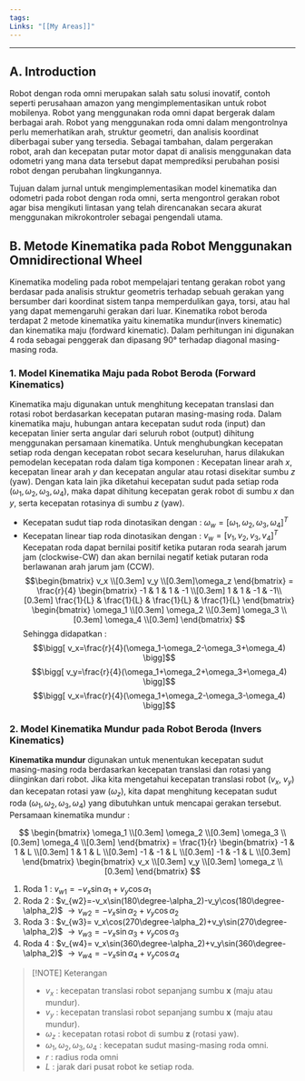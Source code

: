 ```yaml
---
tags: 
Links: "[[My Areas]]"
---
```

---
## A. Introduction 
Robot dengan roda omni merupakan salah satu solusi inovatif, contoh seperti perusahaan amazon yang mengimplementasikan untuk robot mobilenya. Robot yang menggunakan roda omni dapat bergerak dalam berbagai arah. Robot yang menggunakan roda omni dalam mengontrolnya perlu memerhatikan arah, struktur geometri, dan analisis koordinat diberbagai suber yang tersedia. Sebagai tambahan, dalam pergerakan robot, arah dan kecepatan putar motor dapat di analisis menggunakan data odometri yang mana data tersebut dapat memprediksi perubahan posisi robot dengan perubahan lingkungannya.

Tujuan dalam jurnal untuk mengimplementasikan model kinematika dan odometri pada robot dengan roda omni, serta mengontrol gerakan robot agar bisa mengikuti lintasan yang telah direncanakan secara akurat menggunakan mikrokontroler sebagai pengendali utama. 

## B. Metode Kinematika pada Robot Menggunakan Omnidirectional Wheel

Kinematika modeling pada robot mempelajari tentang gerakan robot yang berdasar pada analisis struktur geometris terhadap sebuah gerakan yang bersumber dari koordinat sistem tanpa memperdulikan gaya, torsi, atau hal yang dapat memengaruhi gerakan dari luar. Kinematika robot beroda terdapat 2 metode kinematika yaitu kinematika mundur(invers kinematic) dan kinematika maju (fordward kinematic). Dalam perhitungan ini digunakan 4 roda sebagai penggerak dan dipasang 90° terhadap diagonal masing-masing roda.
### 1. Model Kinematika Maju pada Robot Beroda (Forward Kinematics)

Kinematika maju digunakan untuk menghitung kecepatan translasi dan rotasi robot berdasarkan kecepatan putaran masing-masing roda. Dalam kinematika maju, hubungan antara kecepatan sudut roda (input) dan kecepatan linier serta angular dari seluruh robot (output) dihitung menggunakan persamaan kinematika. Untuk menghubungkan kecepatan setiap roda dengan kecepatan robot secara keseluruhan, harus dilakukan pemodelan kecepatan roda dalam tiga komponen : Kecepatan linear arah $x$, kecepatan linear arah $y$ dan kecepatan angular atau rotasi disekitar sumbu $z$ (yaw). Dengan kata lain jika diketahui kecepatan sudut pada setiap roda ($\omega_1,\omega_2,\omega_3,\omega_4$), maka dapat dihitung kecepatan gerak robot di sumbu $x$ dan $y$, serta kecepatan rotasinya di sumbu $z$ (yaw).
- Kecepatan sudut tiap roda dinotasikan dengan : $\omega_w=[\omega_1,\omega_2,\omega_3,\omega_4]^T$
- Kecepatan linear tiap roda dinotasikan dengan : $v_w=[v_1,v_2,v_3,v_4]^T$
Kecepatan roda dapat bernilai positif ketika putaran roda searah jarum jam (clockwise-CW) dan akan bernilai negatif ketiak putaran roda berlawanan arah jarum jam (CCW). 
$$\begin{bmatrix} v_x \\[0.3em] v_y \\[0.3em]\omega_z \end{bmatrix} =
\frac{r}{4}
\begin{bmatrix}
    -1 & 1 & 1 & -1 \\[0.3em]
    1 & 1 & -1 & -1\\[0.3em]
    \frac{1}{L} & \frac{1}{L} & \frac{1}{L} & \frac{1}{L}
\end{bmatrix}
\begin{bmatrix}
	\omega_1 \\[0.3em]
	\omega_2 \\[0.3em]
	\omega_3 \\[0.3em]
	\omega_4 \\[0.3em]
\end{bmatrix}
$$
Sehingga didapatkan :
$$\bigg[ v_x=\frac{r}{4}(\omega_1-\omega_2-\omega_3+\omega_4) \bigg]$$
$$\bigg[ v_y=\frac{r}{4}(\omega_1+\omega_2+\omega_3+\omega_4) \bigg]$$
$$\bigg[ v_x=\frac{r}{4}(\omega_1+\omega_2-\omega_3-\omega_4) \bigg]$$
### 2. Model Kinematika Mundur pada Robot Beroda (Invers Kinematics)

**Kinematika mundur** digunakan untuk menentukan kecepatan sudut masing-masing roda berdasarkan kecepatan translasi dan rotasi yang diinginkan dari robot. Jika kita mengetahui kecepatan translasi robot ($v_x$, $v_y$) dan kecepatan rotasi yaw ($\omega_z$), kita dapat menghitung kecepatan sudut roda ($\omega_1,\omega_2,\omega_3,\omega_4$) yang dibutuhkan untuk mencapai gerakan tersebut. Persamaan kinematika mundur :

$$
\begin{bmatrix}
	\omega_1 \\[0.3em]
	\omega_2 \\[0.3em]
	\omega_3 \\[0.3em]
	\omega_4 \\[0.3em]
\end{bmatrix} = \frac{1}{r}
\begin{bmatrix}
	-1 & 1 & L \\[0.3em]
	 1 & 1 & L \\[0.3em]
	-1 & -1 & L \\[0.3em]
	-1 & -1 & L \\[0.3em]
\end{bmatrix}
\begin{bmatrix}
	v_x \\[0.3em]
	v_y \\[0.3em]
	\omega_z \\[0.3em]
\end{bmatrix}
$$
1. Roda 1 : $v_{w1}=-v_x\sin \alpha_1 + v_y \cos \alpha_1$
2. Roda 2 : $v_{w2}=-v_x\sin(180\degree-\alpha_2)-v_y\cos(180\degree-\alpha_2)$
	$\to v_{w2}=-v_x\sin\alpha_2+v_y\cos\alpha_2$
3. Roda 3 : $v_{w3}= v_x\cos(270\degree-\alpha_2)+v_y\sin(270\degree-\alpha_2)$
	$\to v_{w3}= -v_x\sin\alpha_3+v_y\cos\alpha_3$
4. Roda 4 : $v_{w4}= v_x\sin(360\degree-\alpha_2)+v_y\sin(360\degree-\alpha_2)$
	$\to v_{w4}=-v_x\sin\alpha_4+v_y\cos\alpha_4$

> [!NOTE] Keterangan
> - $v_x$ : kecepatan translasi robot sepanjang sumbu **x** (maju atau mundur).
> - $v_y$ : kecepatan translasi robot sepanjang sumbu **x** (maju atau mundur).
> - $\omega_z$ : kecepatan rotasi robot di sumbu **z** (rotasi yaw).
> - $\omega_1,\omega_2,\omega_3,\omega_4$ : kecepatan sudut masing-masing roda omni.
> - $r$ : radius roda omni
> - $L$ : jarak dari pusat robot ke setiap roda.